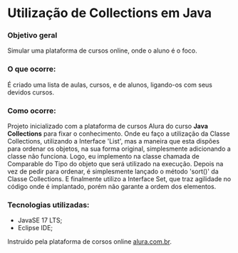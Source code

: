 <h1>Utilização de Collections em Java</h1>

<h3>Objetivo geral</h3>

<p>Simular uma plataforma de cursos online, onde o aluno é o foco.</p>

<h3>O que ocorre:</h3>

<p>É criado uma lista de aulas, cursos, e de alunos, ligando-os com seus devidos cursos.</p>

<h3>Como ocorre:</h3>

<p>Projeto inicializado com a plataforma de cursos Alura do curso <b>Java Collections</b> para fixar o conhecimento. Onde eu faço a utilização da Classe Collections, utilizando a Interface 'List', mas a maneira que esta dispões para ordenar os objetos, na sua forma original, 
simplesmente adicionando a classe não funciona. Logo, eu implemento na classe chamada de Comparable do Tipo do objeto que será utilizado na execução. Depois na vez de pedir para ordenar, é simplesmente 
lançado o método 'sort()' da Classe Collections. E finalmente utilizo a Interface Set, que traz agilidade no código onde é implantado, porém não garante a ordem dos elementos.</p>

<h3>Tecnologias utilizadas:</h3>

* JavaSE 17 LTS;
* Eclipse IDE;

<p>Instruido pela plataforma de corsos online <a href="https://www.alura.com.br/">alura.com.br</a>.</p>

